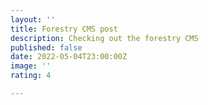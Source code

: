 ```yaml
---
layout: ''
title: Forestry CMS post
description: Checking out the forestry CMS
published: false
date: 2022-05-04T23:00:00Z
image: ''
rating: 4

---
```

